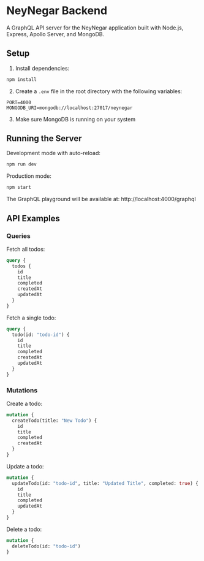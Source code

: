 # NeyNegar Backend

A GraphQL API server for the NeyNegar application built with Node.js, Express, Apollo Server, and MongoDB.

## Setup

1. Install dependencies:
```bash
npm install
```

2. Create a `.env` file in the root directory with the following variables:
```
PORT=4000
MONGODB_URI=mongodb://localhost:27017/neynegar
```

3. Make sure MongoDB is running on your system

## Running the Server

Development mode with auto-reload:
```bash
npm run dev
```

Production mode:
```bash
npm start
```

The GraphQL playground will be available at: http://localhost:4000/graphql

## API Examples

### Queries

Fetch all todos:
```graphql
query {
  todos {
    id
    title
    completed
    createdAt
    updatedAt
  }
}
```

Fetch a single todo:
```graphql
query {
  todo(id: "todo-id") {
    id
    title
    completed
    createdAt
    updatedAt
  }
}
```

### Mutations

Create a todo:
```graphql
mutation {
  createTodo(title: "New Todo") {
    id
    title
    completed
    createdAt
  }
}
```

Update a todo:
```graphql
mutation {
  updateTodo(id: "todo-id", title: "Updated Title", completed: true) {
    id
    title
    completed
    updatedAt
  }
}
```

Delete a todo:
```graphql
mutation {
  deleteTodo(id: "todo-id")
}
``` 